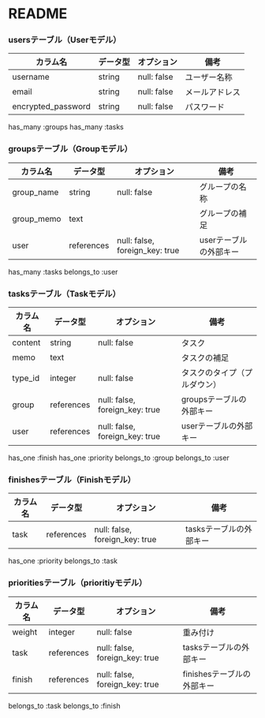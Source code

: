 # README

### usersテーブル（Userモデル）

| カラム名 | データ型 | オプション | 備考 |
| --- | --- | --- | --- |
| username | string | null: false | ユーザー名称 |
| email | string | null: false | メールアドレス |
| encrypted_password | string | null: false | パスワード |

has_many :groups
has_many :tasks

### groupsテーブル（Groupモデル）

| カラム名 | データ型 | オプション | 備考 |
| --- | --- | --- | --- |
| group_name | string | null: false | グループの名称 |
| group_memo | text |  | グループの補足 |
| user | references | null: false, foreign_key: true | userテーブルの外部キー |

has_many :tasks
belongs_to :user

### tasksテーブル（Taskモデル）

| カラム名 | データ型 | オプション | 備考 |
| --- | --- | --- | --- |
| content | string | null: false | タスク |
| memo | text |  | タスクの補足 |
| type_id | integer | null: false | タスクのタイプ（プルダウン） |
| group | references | null: false, foreign_key: true | groupsテーブルの外部キー |
| user | references | null: false, foreign_key: true | userテーブルの外部キー |

has_one :finish
has_one :priority
belongs_to :group
belongs_to :user

### finishesテーブル（Finishモデル）

| カラム名 | データ型 | オプション | 備考 |
| --- | --- | --- | --- |
| task | references | null: false, foreign_key: true | tasksテーブルの外部キー |

has_one :priority
belongs_to :task

### prioritiesテーブル（prioritiyモデル）

| カラム名 | データ型 | オプション | 備考 |
| --- | --- | --- | --- |
| weight | integer | null: false | 重み付け |
| task | references | null: false, foreign_key: true | tasksテーブルの外部キー |
| finish | references | null: false, foreign_key: true | finishesテーブルの外部キー |

belongs_to :task
belongs_to :finish